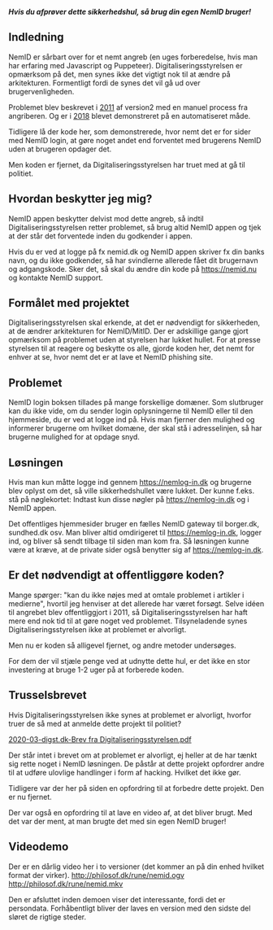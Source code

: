 ___Hvis du afprøver dette sikkerhedshul, så brug din egen NemID bruger!___

Indledning
----------

NemID er sårbart over for et nemt angreb (en uges forberedelse, hvis man har erfaring med Javascript og Puppeteer).
Digitaliseringsstyrelsen er opmærksom på det, men synes ikke det vigtigt nok til at ændre på arkitekturen. Formentligt fordi de synes det vil gå ud over brugervenligheden.

Problemet blev beskrevet i [2011](https://www.version2.dk/artikel/overblik-her-er-kritikken-af-nemid-32893) af version2 med en manuel process fra angriberen.
Og er i [2018](https://www.version2.dk/artikel/digitaliseringsstyrelsen-efter-udvikler-angreb-ja-nemid-saarbar-phishing-1086131) blevet demonstreret på en automatiseret måde.

Tidligere lå der kode her, som demonstrerede, hvor nemt det er for sider med NemID login, at gøre noget andet end forventet med brugerens NemID uden at brugeren opdager det.

Men koden er fjernet, da Digitaliseringsstyrelsen har truet med at gå til politiet.

Hvordan beskytter jeg mig?
--------------------------
NemID appen beskytter delvist mod dette angreb, så indtil Digitaliseringsstyrelsen retter problemet, så brug altid NemID appen og tjek at der står det forventede inden du godkender i appen.

Hvis du er ved at logge på fx nemid.dk og NemID appen skriver fx din banks navn, og du ikke godkender, så har svindlerne allerede fået dit brugernavn og adgangskode. Sker det, så skal du ændre din kode på https://nemid.nu og kontakte NemID support.

Formålet med projektet
----------------------
Digitaliseringsstyrelsen skal erkende, at det er nødvendigt for sikkerheden, at de ændrer arkitekturen for NemID/MitID.
Der er adskillige gange gjort opmærksom på problemet uden at styrelsen har lukket hullet.
For at presse styrelsen til at reagere og beskytte os alle, gjorde koden her, det nemt for enhver at se, hvor nemt det er at lave et NemID phishing site.

Problemet
---------
NemID login boksen tillades på mange forskellige domæner. Som slutbruger kan du ikke vide, om du sender login oplysningerne til NemID eller til den hjemmeside, du er ved at logge ind på.
Hvis man fjerner den mulighed og informerer brugerne om hvilket domæne, der skal stå i adresselinjen, så har brugerne mulighed for at opdage snyd.

Løsningen
---------
Hvis man kun måtte logge ind gennem https://nemlog-in.dk og brugerne blev oplyst om det, så ville sikkerhedshullet være lukket.
Der kunne f.eks. stå på nøglekortet: Indtast kun disse nøgler på https://nemlog-in.dk og i NemID appen.

Det offentliges hjemmesider bruger en fælles NemID gateway til borger.dk, sundhed.dk osv. Man bliver altid omdirigeret til https://nemlog-in.dk, logger ind, og bliver så sendt tilbage til siden man kom fra.
Så løsningen kunne være at kræve, at de private sider også benytter sig af https://nemlog-in.dk.

Er det nødvendigt at offentliggøre koden?
-----------------------------------------
Mange spørger: "kan du ikke nøjes med at omtale problemet i artikler i medierne", hvortil jeg henviser at det allerede har været forsøgt.
Selve idéen til angrebet blev offentliggjort i 2011, så Digitaliseringsstyrelsen har haft mere end nok tid til at gøre noget ved problemet.
Tilsyneladende synes Digitaliseringsstyrelsen ikke at problemet er alvorligt.

Men nu er koden så alligevel fjernet, og andre metoder undersøges.

For dem der vil stjæle penge ved at udnytte dette hul, er det ikke en stor investering at bruge 1-2 uger på at forberede koden.

Trusselsbrevet
--------------
Hvis Digitaliseringsstyrelsen ikke synes at problemet er alvorligt, hvorfor truer de så med at anmelde dette projekt til politiet?

[2020-03-digst.dk-Brev fra Digitaliseringsstyrelsen.pdf](2020-03-digst.dk-Brev%20fra%20Digitaliseringsstyrelsen.pdf)

Der står intet i brevet om at problemet er alvorligt, ej heller at de har tænkt sig rette noget i NemID løsningen.
De påstår at dette projekt opfordrer andre til at udføre ulovlige handlinger i form af hacking.
Hvilket det ikke gør.

Tidligere var der her på siden en opfordring til at forbedre dette projekt. Den er nu fjernet.

Der var også en opfordring til at lave en video af, at det bliver brugt. Med det var der ment, at man brugte det med sin egen NemID bruger!

Videodemo
---------
Der er en dårlig video her i to versioner (det kommer an på din enhed hvilket format der virker).
http://philosof.dk/rune/nemid.ogv
http://philosof.dk/rune/nemid.mkv

Den er afsluttet inden demoen viser det interessante, fordi det er persondata.
Forhåbentligt bliver der laves en version med den sidste del sløret de rigtige steder.
